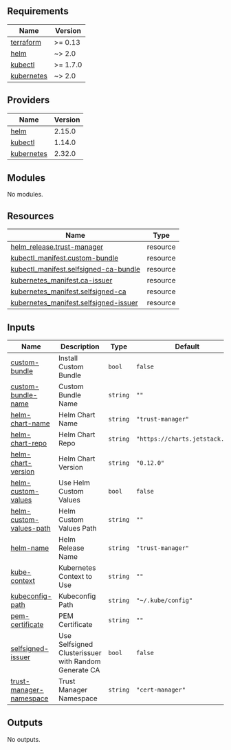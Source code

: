<!-- BEGIN_TF_DOCS -->
## Requirements

| Name | Version |
|------|---------|
| <a name="requirement_terraform"></a> [terraform](#requirement\_terraform) | >= 0.13 |
| <a name="requirement_helm"></a> [helm](#requirement\_helm) | ~> 2.0 |
| <a name="requirement_kubectl"></a> [kubectl](#requirement\_kubectl) | >= 1.7.0 |
| <a name="requirement_kubernetes"></a> [kubernetes](#requirement\_kubernetes) | ~> 2.0 |

## Providers

| Name | Version |
|------|---------|
| <a name="provider_helm"></a> [helm](#provider\_helm) | 2.15.0 |
| <a name="provider_kubectl"></a> [kubectl](#provider\_kubectl) | 1.14.0 |
| <a name="provider_kubernetes"></a> [kubernetes](#provider\_kubernetes) | 2.32.0 |

## Modules

No modules.

## Resources

| Name | Type |
|------|------|
| [helm_release.trust-manager](https://registry.terraform.io/providers/hashicorp/helm/latest/docs/resources/release) | resource |
| [kubectl_manifest.custom-bundle](https://registry.terraform.io/providers/gavinbunney/kubectl/latest/docs/resources/manifest) | resource |
| [kubectl_manifest.selfsigned-ca-bundle](https://registry.terraform.io/providers/gavinbunney/kubectl/latest/docs/resources/manifest) | resource |
| [kubernetes_manifest.ca-issuer](https://registry.terraform.io/providers/hashicorp/kubernetes/latest/docs/resources/manifest) | resource |
| [kubernetes_manifest.selfsigned-ca](https://registry.terraform.io/providers/hashicorp/kubernetes/latest/docs/resources/manifest) | resource |
| [kubernetes_manifest.selfsigned-issuer](https://registry.terraform.io/providers/hashicorp/kubernetes/latest/docs/resources/manifest) | resource |

## Inputs

| Name | Description | Type | Default | Required |
|------|-------------|------|---------|:--------:|
| <a name="input_custom-bundle"></a> [custom-bundle](#input\_custom-bundle) | Install Custom Bundle | `bool` | `false` | no |
| <a name="input_custom-bundle-name"></a> [custom-bundle-name](#input\_custom-bundle-name) | Custom Bundle Name | `string` | `""` | no |
| <a name="input_helm-chart-name"></a> [helm-chart-name](#input\_helm-chart-name) | Helm Chart Name | `string` | `"trust-manager"` | no |
| <a name="input_helm-chart-repo"></a> [helm-chart-repo](#input\_helm-chart-repo) | Helm Chart Repo | `string` | `"https://charts.jetstack.io/"` | no |
| <a name="input_helm-chart-version"></a> [helm-chart-version](#input\_helm-chart-version) | Helm Chart Version | `string` | `"0.12.0"` | no |
| <a name="input_helm-custom-values"></a> [helm-custom-values](#input\_helm-custom-values) | Use Helm Custom Values | `bool` | `false` | no |
| <a name="input_helm-custom-values-path"></a> [helm-custom-values-path](#input\_helm-custom-values-path) | Helm Custom Values Path | `string` | `""` | no |
| <a name="input_helm-name"></a> [helm-name](#input\_helm-name) | Helm Release Name | `string` | `"trust-manager"` | no |
| <a name="input_kube-context"></a> [kube-context](#input\_kube-context) | Kubernetes Context to Use | `string` | `""` | no |
| <a name="input_kubeconfig-path"></a> [kubeconfig-path](#input\_kubeconfig-path) | Kubeconfig Path | `string` | `"~/.kube/config"` | no |
| <a name="input_pem-certificate"></a> [pem-certificate](#input\_pem-certificate) | PEM Certificate | `string` | `""` | no |
| <a name="input_selfsigned-issuer"></a> [selfsigned-issuer](#input\_selfsigned-issuer) | Use Selfsigned Clusterissuer with Random Generate CA | `bool` | `false` | no |
| <a name="input_trust-manager-namespace"></a> [trust-manager-namespace](#input\_trust-manager-namespace) | Trust Manager Namespace | `string` | `"cert-manager"` | no |

## Outputs

No outputs.
<!-- END_TF_DOCS -->
